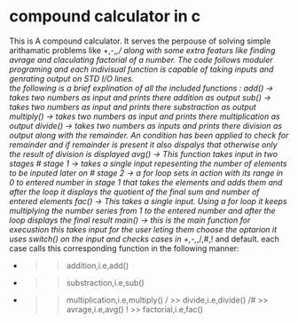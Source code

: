 # compound calculator in c
This is A compound calculator. It serves the perpouse of solving simple arithamatic problems like +,-,*,/ along with some extra featurs like finding avrage and claculating factorial of a number.
The code follows moduler programing and each indivisual function is capable of taking inputs and genrating output on STD I/O lines.\
the following is a brief explination of all the included functions :
add() -> takes two numbers as input and prints there addition as output 
sub() -> takes two numbers as input and prints there substraction as output 
multiply() -> takes two numbers as input and prints there multiplication as output
divide() -> takes two numbers as inputs and prints there division as output along with the remainder. An condition has been applied to check for remainder and if remainder is present it also dispalys that otherwise only the result of division is displayed 
avg() -> This function takes input in two stages 
\# stage 1 -> takes a single input repesenting the number of elements to be inputed later on
\# stage 2 -> a for loop sets in action with its range in 0 to entered number in stage 1 that takes the elements and adds them and after the loop it displays the quotient of the final sum and number of entered elements 
fac() -> This takes a single input. Using a for loop it keeps multiplying the number series from 1 to the entered number and after the loop displays the final result
main() -> this is the main function for execustion this takes input for the user leting them choose the optarion it uses switch() on the input and checks cases in +,-,*,/,#,! and default. each case calls this corresponding function in the following manner:
+ >> addition,i.e,add()
- >> substraction,i.e,sub()
* >> multiplication,i.e,multiply()
/ >> divide,i.e,divide()
/# >> avrage,i.e,avg()
! >> factorial,i.e,fac()
